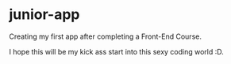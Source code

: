 # junior-app
Creating my first app after completing a Front-End Course.

I hope this will be my kick ass start into this sexy coding world :D.
